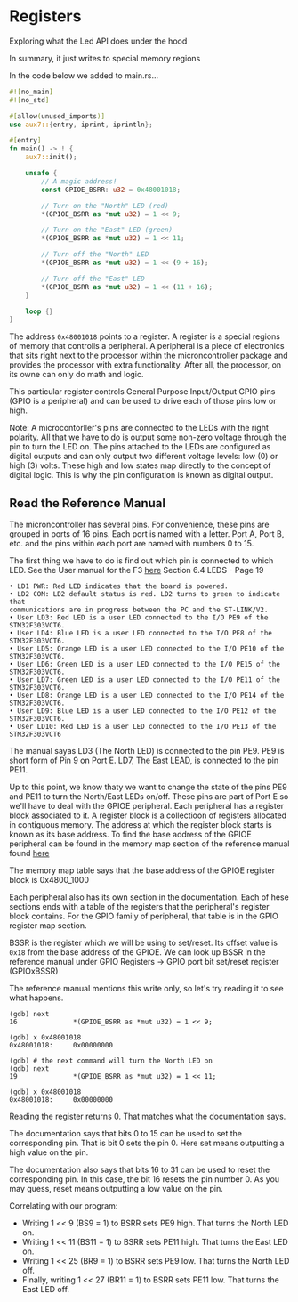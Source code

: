 # Registers

Exploring what the Led API does under the hood

In summary, it just writes to special memory regions

In the code below we added to main.rs...
```Rust
#![no_main]
#![no_std]

#[allow(unused_imports)]
use aux7::{entry, iprint, iprintln};

#[entry]
fn main() -> ! {
    aux7::init();

    unsafe {
        // A magic address!
        const GPIOE_BSRR: u32 = 0x48001018;

        // Turn on the "North" LED (red)
        *(GPIOE_BSRR as *mut u32) = 1 << 9;

        // Turn on the "East" LED (green)
        *(GPIOE_BSRR as *mut u32) = 1 << 11;

        // Turn off the "North" LED
        *(GPIOE_BSRR as *mut u32) = 1 << (9 + 16);

        // Turn off the "East" LED
        *(GPIOE_BSRR as *mut u32) = 1 << (11 + 16);
    }

    loop {}
}
```
The address `0x48001018` points to a register. A register is a special regions of memory that controlls a peripheral. A peripheral is a piece of electronics that sits right next to the processor within the microncontroller package and provides the processor with extra functionality. After all, the processor, on its owne can only do math and logic.

This particular register controls General Purpose Input/Output GPIO pins (GPIO is a peripheral) and can be used to drive each of those pins low or high.

Note: A microcontorller's pins are connected to the LEDs with the right polarity. All that we have to do is output some non-zero voltage through the pin to turn the LED on. The pins attached to the LEDs are configured as digital outputs and can only output two different voltage levels: low (0) or high (3) volts. These high and low states map directly to the concept of digital logic. This is why the pin configuration is known as digital output.

## Read the Reference Manual
The microncontroller has several pins. For convenience, these pins are grouped in ports of 16 pins. Each port is named with a letter. Port A, Port B, etc. and the pins within each port are named with numbers 0 to 15.

The first thing we have to do is find out which pin is connected to which LED. See the User manual for the F3 [here](http://www.st.com/resource/en/user_manual/dm00063382.pdf) Section 6.4 LEDS - Page 19

```
• LD1 PWR: Red LED indicates that the board is powered.
• LD2 COM: LD2 default status is red. LD2 turns to green to indicate that
communications are in progress between the PC and the ST-LINK/V2.
• User LD3: Red LED is a user LED connected to the I/O PE9 of the STM32F303VCT6.
• User LD4: Blue LED is a user LED connected to the I/O PE8 of the STM32F303VCT6.
• User LD5: Orange LED is a user LED connected to the I/O PE10 of the
STM32F303VCT6.
• User LD6: Green LED is a user LED connected to the I/O PE15 of the
STM32F303VCT6.
• User LD7: Green LED is a user LED connected to the I/O PE11 of the
STM32F303VCT6.
• User LD8: Orange LED is a user LED connected to the I/O PE14 of the
STM32F303VCT6.
• User LD9: Blue LED is a user LED connected to the I/O PE12 of the STM32F303VCT6.
• User LD10: Red LED is a user LED connected to the I/O PE13 of the
STM32F303VCT6
```

The manual sayas LD3 (The North LED) is connected to the pin PE9. PE9 is short form of Pin 9 on Port E.
LD7, The East LEAD, is connected to the pin PE11.

Up to this point, we know thaty we want to change the state of the pins PE9 and PE11 to turn the North/East LEDs on/off. These pins are part of Port E so we'll have to deal with the GPIOE peripheral.
Each peripheral has a register block associated to it. A register block is a collectioon of registers allocated in contiguous memory. The address at which the register block starts is known as its base address. To find the base address of the GPIOE peripheral can be found in the memory map section of the reference manual found [here](https://www.st.com/resource/en/reference_manual/dm00043574-stm32f303xb-c-d-e-stm32f303x6-8-stm32f328x8-stm32f358xc-stm32f398xe-advanced-arm-based-mcus-stmicroelectronics.pdf)

The memory map table says that the base address of the GPIOE register block is 0x4800_1000

Each peripheral also has its own section in the documentation. Each of hese sections ends with a table of the registers that the peripheral's register block contains. For the GPIO family of peripheral, that table is in the GPIO register map section.

BSSR is the register which we will be using to set/reset. Its offset value is `0x18` from the base address of the GPIOE. We can look up BSSR in the reference manual under GPIO Registers -> GPIO port bit set/reset register (GPIOxBSSR)

The reference manual mentions this write only, so let's try reading it to see what happens.

```
(gdb) next
16              *(GPIOE_BSRR as *mut u32) = 1 << 9;

(gdb) x 0x48001018
0x48001018:     0x00000000

(gdb) # the next command will turn the North LED on
(gdb) next
19              *(GPIOE_BSRR as *mut u32) = 1 << 11;

(gdb) x 0x48001018
0x48001018:     0x00000000
```

Reading the register returns 0. That matches what the documentation says.

The documentation says that bits 0 to 15 can be used to set the corresponding pin. That is bit 0 sets the pin 0. Here set means outputting a high value on the pin.

The documentation also says that bits 16 to 31 can be used to reset the corresponding pin. In this case, the bit 16 resets the pin number 0. As you may guess, reset means outputting a low value on the pin.

Correlating with our program:

* Writing 1 << 9 (BS9 = 1) to BSRR sets PE9 high. That turns the North LED on.
* Writing 1 << 11 (BS11 = 1) to BSRR sets PE11 high. That turns the East LED on.
* Writing 1 << 25 (BR9 = 1) to BSRR sets PE9 low. That turns the North LED off.
* Finally, writing 1 << 27 (BR11 = 1) to BSRR sets PE11 low. That turns the East LED off.